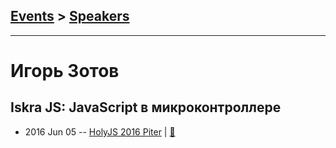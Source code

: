 ## [Events](../README.md) > [Speakers](../speakers.md)
---

# Игорь Зотов

## Iskra JS: JavaScript в микроконтроллере
- 2016 Jun 05 -- [HolyJS 2016 Piter](https://www.youtube.com/watch?v=eTelzAGZJ2U)  | [:notebook:](http://public.jugru.org/holyjs/2016/spb/day_1/track_3/zotov.pdf)  
